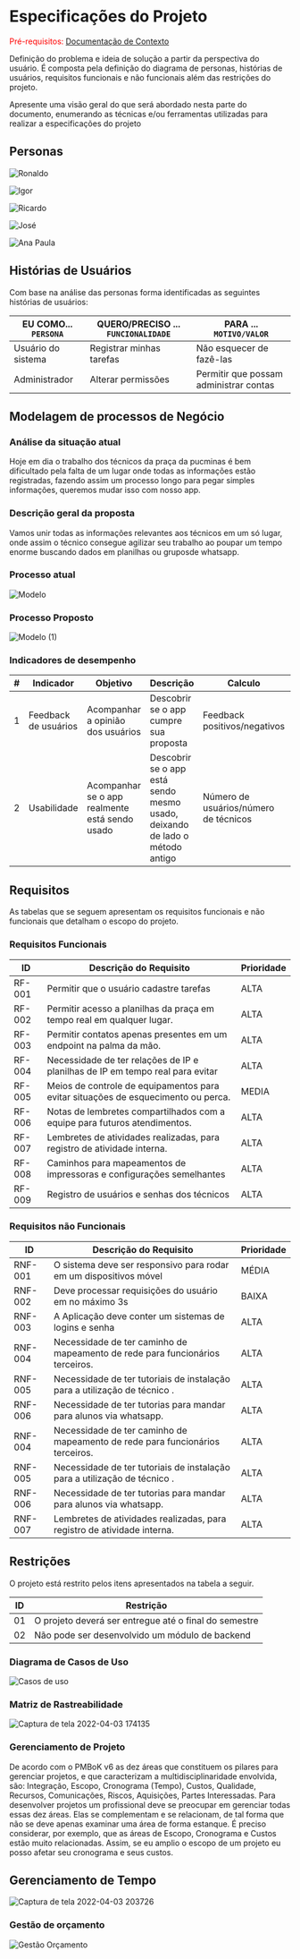 # Especificações do Projeto

<span style="color:red">Pré-requisitos: <a href="1-Documentação de Contexto.md"> Documentação de Contexto</a></span>

Definição do problema e ideia de solução a partir da perspectiva do usuário. É composta pela definição do  diagrama de personas, histórias de usuários, requisitos funcionais e não funcionais além das restrições do projeto.

Apresente uma visão geral do que será abordado nesta parte do documento, enumerando as técnicas e/ou ferramentas utilizadas para realizar a especificações do projeto

## Personas

![Ronaldo](https://user-images.githubusercontent.com/83379675/161451262-dea9d120-ca14-46bb-86a5-140d23c86bd8.png)

![Igor](https://user-images.githubusercontent.com/83466411/161452300-631d3941-5fb4-490a-8f97-be3ff99e14f7.png)

![Ricardo](https://user-images.githubusercontent.com/83466411/161451688-60848933-23f4-4631-b967-23b2d97194a8.png)

![José](https://user-images.githubusercontent.com/83466411/161452241-c695357a-e618-4977-96c8-fc63338cbccf.png)

![Ana Paula](https://user-images.githubusercontent.com/83466411/161452663-1bde392e-5819-47f2-ac9c-a8af8989fadd.png)

## Histórias de Usuários

Com base na análise das personas forma identificadas as seguintes histórias de usuários:

|EU COMO... `PERSONA`| QUERO/PRECISO ... `FUNCIONALIDADE` |PARA ... `MOTIVO/VALOR`                 |
|--------------------|------------------------------------|----------------------------------------|
|Usuário do sistema  | Registrar minhas tarefas           | Não esquecer de fazê-las               |
|Administrador       | Alterar permissões                 | Permitir que possam administrar contas |

## Modelagem de processos de Negócio

### Análise da situação atual

Hoje em dia o trabalho dos técnicos da praça da pucminas é bem dificultado pela falta de um lugar onde todas as informações estão registradas, fazendo assim um processo longo para pegar simples informações, queremos mudar isso com nosso app.

### Descrição geral da proposta

Vamos unir todas as informações relevantes aos técnicos em um só lugar, onde assim o técnico consegue agilizar seu trabalho ao poupar um tempo enorme buscando dados em planilhas ou gruposde whatsapp.

### Processo atual
![Modelo](https://user-images.githubusercontent.com/82723489/161446023-51dfbdf2-bbb2-41d8-a701-b37ffaca7f5c.png)


### Processo Proposto
![Modelo (1)](https://user-images.githubusercontent.com/82723489/161446131-1edcc6d7-60f6-4580-99ef-5a727e8fcb40.png)

### Indicadores de desempenho
| #   | Indicador  | Objetivo | Descrição | Calculo | Fonte | Perspectiva |
|-----|------------|----------|-----------|---------|-------|-------------|
| 1 | Feedback de usuários| Acompanhar a opinião dos usuários| Descobrir se o app cumpre sua proposta| Feedback positivos/negativos|Reclamaçoes dos técnicos| Crescimento e aprendizado|
| 2 | Usabilidade | Acompanhar se o app realmente está sendo usado | Descobrir se o app está sendo mesmo usado, deixando de lado o método antigo| Número de usuários/número de técnicos | Tabela de usuários | Crescimento e aprendizado | 

## Requisitos

As tabelas que se seguem apresentam os requisitos funcionais e não funcionais que detalham o escopo do projeto.

### Requisitos Funcionais

|ID    | Descrição do Requisito  | Prioridade |
|------|-----------------------------------------|----|
|RF-001| Permitir que o usuário cadastre tarefas | ALTA | 
|RF-002| Permitir acesso a planilhas da praça em tempo real em qualquer lugar.    | ALTA |
|RF-003| Permitir contatos apenas presentes em um endpoint na palma da mão.    | ALTA |
|RF-004| Necessidade de ter relações de IP e planilhas de IP em tempo real para evitar | ALTA |
|RF-005|	Meios de controle de equipamentos para evitar situações de esquecimento ou perca. | MEDIA |
|RF-006| Notas de lembretes compartilhados com a equipe para futuros atendimentos.| ALTA |
|RF-007| Lembretes de atividades realizadas, para registro de atividade interna. | ALTA |
|RF-008|	Caminhos para mapeamentos de impressoras e configurações semelhantes | ALTA |
|RF-009| Registro de usuários e senhas dos técnicos | ALTA |




### Requisitos não Funcionais

|ID     | Descrição do Requisito  |Prioridade |
|-------|-------------------------|----|
|RNF-001| O sistema deve ser responsivo para rodar em um dispositivos móvel | MÉDIA | 
|RNF-002| Deve processar requisições do usuário em no máximo 3s |  BAIXA | 
|RNF-003| A Aplicação deve conter um sistemas de logins e senha | ALTA |
|RNF-004|	Necessidade de ter caminho de mapeamento de rede para funcionários terceiros. | ALTA |
|RNF-005| Necessidade de ter tutoriais de instalação para a utilização de técnico . | ALTA |
|RNF-006|	Necessidade de ter tutorias para mandar para alunos via whatsapp. | ALTA |
|RNF-004|	Necessidade de ter caminho de mapeamento de rede para funcionários terceiros. | ALTA |
|RNF-005| Necessidade de ter tutoriais de instalação para a utilização de técnico . | ALTA |
|RNF-006|	Necessidade de ter tutorias para mandar para alunos via whatsapp. | ALTA |
|RNF-007| Lembretes de atividades realizadas, para registro de atividade interna. | ALTA |


## Restrições

O projeto está restrito pelos itens apresentados na tabela a seguir.

|ID| Restrição                                             |
|--|-------------------------------------------------------|
|01| O projeto deverá ser entregue até o final do semestre |
|02| Não pode ser desenvolvido um módulo de backend        |

### Diagrama de Casos de Uso

![Casos de uso](https://user-images.githubusercontent.com/82723489/161447316-ee90f0a1-0ff4-42ad-b3c3-91fa87470545.png)


### Matriz de Rastreabilidade
![Captura de tela 2022-04-03 174135](https://user-images.githubusercontent.com/82723489/161447712-c2791940-98c8-462f-a9f0-d6cebbf944a1.png)


### Gerenciamento de Projeto 

De acordo com o PMBoK v6 as dez áreas que constituem os pilares para gerenciar projetos, e que caracterizam a multidisciplinaridade envolvida, são: Integração, Escopo, Cronograma (Tempo), Custos, Qualidade, Recursos, Comunicações, Riscos, Aquisições, Partes Interessadas. Para desenvolver projetos um profissional deve se preocupar em gerenciar todas essas dez áreas. Elas se complementam e se relacionam, de tal forma que não se deve apenas examinar uma área de forma estanque. É preciso considerar, por exemplo, que as áreas de Escopo, Cronograma e Custos estão muito relacionadas. Assim, se eu amplio o escopo de um projeto eu posso afetar seu cronograma e seus custos.

## Gerenciamento de Tempo

![Captura de tela 2022-04-03 203726](https://user-images.githubusercontent.com/82723489/161453902-1327fea9-6aa4-4a34-8601-82e1a0875d2b.png)


### Gestão de orçamento

![Gestão Orçamento](https://user-images.githubusercontent.com/83379675/161454876-835cf4f9-4976-48ea-8a5d-02b20d45a72a.png)

